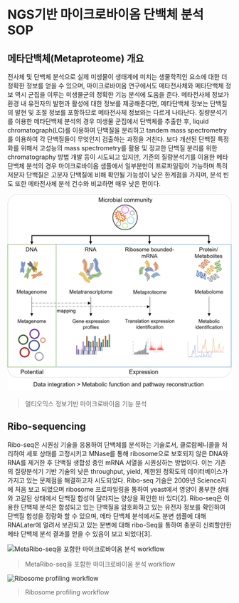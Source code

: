# NGS기반 마이크로바이옴 단백체 분석 SOP

## 메타단백체(Metaproteome) 개요

전사체 및 단백체 분석으로 실제 미생물이 생태계에 미치는 생물학적인 요소에 대한 더 정확한 정보를 얻을 수 있으며, 마이크로바이옴 연구에서도 메타전사체와 메타단백체 정보 역시 군집을 이루는 미생물군의 정확한 기능 분석에 도움을 준다.
메타전사체 정보가 환경 내 유전자의 발현과 활성에 대한 정보를 제공해준다면, 메타단백체 정보는 단백질의 발현 및 조절 정보를 포함하므로 메타전사체 정보와는 다르게 나타난다.
질량분석기를 이용한 메타단백체 분석의 경우 미생물 군집에서 단백체를 추출한 후, liquid chromatograph(LC)를 이용하여 단백질을 분리하고 tandem mass spectrometry를 이용하여 각 단백질들이 무엇인지 검출하는 과정을 거친다.
보다 개선된 단백질 특정화를 위해서 고성능의 mass spectrometry를 활용 및 정교한 단백질 분리를 위한 chromatography 방법 개발 등이 시도되고 있지만, 기존의 질량분석기를 이용한 메타단백체 분석의 경우 마이크로바이옴 샘플에서 일부분만이 프로파일링이 가능하며 특히 저분자 단백질은 고분자 단백질에 비해 확인될 가능성이 낮은 한계점을 가지며, 분석 빈도 또한 메타전사체 분석 건수와 비교하면 매우 낮은 편이다. 

![멀티오믹스 정보기반 마이크로바이옴 기능 분석](https://github.com/sujin9819/MetaInsight/blob/main/SOP/MetaProteomic/img/P_0_1.png?raw=true)  
> 멀티오믹스 정보기반 마이크로바이옴 기능 분석

## Ribo-sequencing

Ribo-seq은 시퀀싱 기술을 응용하여 단백체를 분석하는 기술로서, 클로람페니콜을 처리하여 세포 상태를 고정시키고 MNase를 통해 ribosome으로 보호되지 않은 DNA와 RNA를 제거한 후 단백질 생합성 중인 mRNA 서열을 시퀀싱하는 방법이다.
이는 기존의 질량분석기 기반 기술의 낮은 throughput, yield, 제한된 정확도의 데이터베이스가 가지고 있는 문제점을 해결하고자 시도되었다.
Ribo-seq 기술은 2009년 Science지에 처음 보고 되었으며 ribosome 프로파일링을 통하여 yeast에서 영양이 풍부한 상태와 고갈된 상태에서 단백질 합성이 달라지는 양상을 확인한 바 있다[2].
Ribo-seq은 이용한 단백체 분석은 합성되고 있는 단백질을 암호화하고 있는 유전자 정보를 확인하여 단백질 합성을 정량화 할 수 있으며, 메타 단백체 분석에서도 분변 샘플에 대해 RNALater에 얼려서 보관되고 있는 분변에 대해 ribo-Seq을 통하여 충분히 신뢰할만한 메타 단백체 분석 결과를 얻을 수 있음이 보고 되었다[3].

![MetaRibo-seq을 포함한 마이크로바이옴 분석 workflow](https://github.com/sujin9819/MetaInsight/blob/main/SOP/MetaProteomic/img/P_0_2.png?raw=true)  
> MetaRibo-seq을 포함한 마이크로바이옴 분석 workflow

![Ribosome profiling workflow](https://github.com/sujin9819/MetaInsight/blob/main/SOP/MetaProteomic/img/P_0_3.png?raw=true)  
> Ribosome profiling workflow